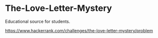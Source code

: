 # The-Love-Letter-Mystery
Educational source for students.

https://www.hackerrank.com/challenges/the-love-letter-mystery/problem
